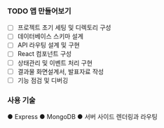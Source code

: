 ### TODO 앱 만들어보기
- [ ] 프로젝트 초기 세팅 및 디렉토리 구성
- [ ] 데이터베이스 스키마 설계
- [ ] API 라우팅 설계 및 구현
- [ ] React 컴포넌트 구성
- [ ] 상태관리 및 이벤트 처리 구현
- [ ] 결과물 화면설계서, 발표자료 작성
- [ ] 기능 점검 및 디버깅

### 사용 기술
● Express
● MongoDB
● 서버 사이드 렌더링과 라우팅